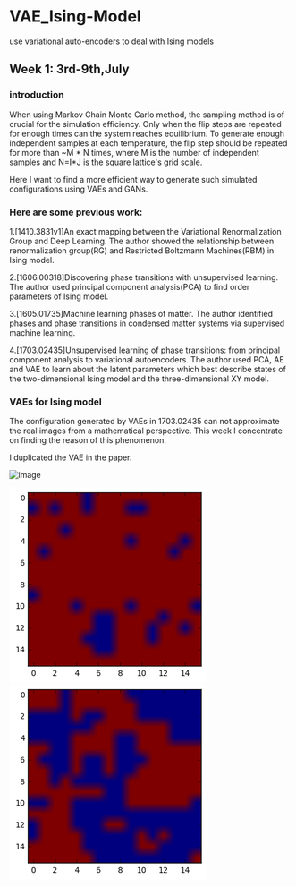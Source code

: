 # VAE_Ising-Model
use variational auto-encoders to deal with Ising models


Week 1: 3rd-9th,July
----
### introduction
When using Markov Chain Monte Carlo method, the sampling method is of crucial for the simulation efficiency. Only when the flip steps are repeated for enough times can the system reaches equilibrium. To generate enough independent samples at each temperature, the flip step should be repeated for more than ~M * N times, where M is the number of independent samples and N=I*J is the square lattice's grid scale.

Here I want to find a more efficient way to generate such simulated configurations using VAEs and GANs.

### Here are some previous work:
1.[1410.3831v1]An exact mapping between the Variational Renormalization Group and Deep Learning. The author showed the relationship between renormalization group(RG) and Restricted Boltzmann Machines(RBM) in Ising model.

2.[1606.00318]Discovering phase transitions with unsupervised learning. The author used principal component analysis(PCA) to find order parameters of Ising model.

3.[1605.01735]Machine learning phases of matter. The author identified phases and phase transitions in condensed matter systems via supervised machine learning.

4.[1703.02435]Unsupervised learning of phase transitions: from principal component analysis to variational autoencoders. The author used PCA, AE and VAE to learn about the latent parameters which best describe states of the two-dimensional Ising model and the three-dimensional XY model.

### VAEs for Ising model
The configuration generated by VAEs in 1703.02435 can not approximate the real images from a mathematical perspective. This week I concentrate on finding the reason of this phenomenon.

I duplicated the VAE in the paper.

![image](https://github.com/tensorstone/VAE_Ising-Model/blob/master/A%20line%E4%B8%80%E6%9D%A1%E7%9B%B4%E7%BA%BF.png=100x20)







![image](https://github.com/tensorstone/VAE_Ising-Model/blob/master/Gen1.png)
![image](https://github.com/tensorstone/VAE_Ising-Model/blob/master/Gen2.png)



